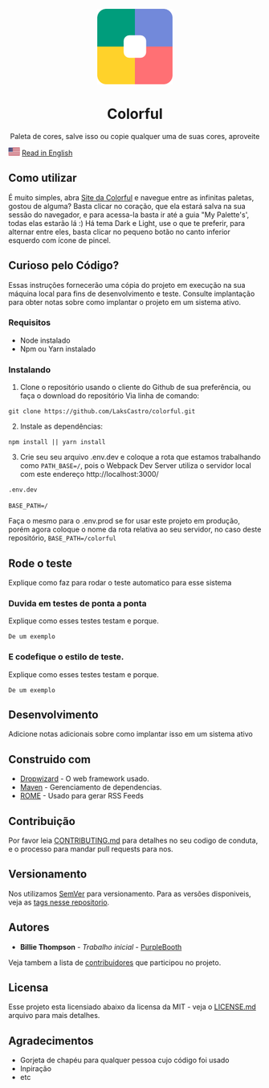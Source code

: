 
<p align="center">
  <img src="./src/assets/images/logo.png" width="150">
  <h1 align="center">Colorful</h1>
  <p align="center">Paleta de cores, salve isso ou copie qualquer uma de suas cores, aproveite</p>
</p>

<p>
  <img src="./src/assets/en.png" alt="Portuguese" height="16">
  <a href="https://github.com/LaksCastro/colorful/blob/master/README.md">Read in English</a>
</p>

## Como utilizar
É muito simples, abra [Site da Colorful](https://lakscastro.github.io/colorful/) e navegue entre as infinitas paletas, gostou de alguma? Basta clicar no coração, que ela estará salva na sua sessão do navegador, e para acessa-la basta ir até a guia "My Palette's', todas elas estarão lá :) Há tema Dark e Light, use o que te preferir, para alternar entre eles, basta clicar no pequeno botão no canto inferior esquerdo com ícone de pincel.

## Curioso pelo Código?
Essas instruções fornecerão uma cópia do projeto em execução na sua máquina local para fins de desenvolvimento e teste. Consulte implantação para obter notas sobre como implantar o projeto em um sistema ativo.

### Requisitos
- Node instalado
- Npm ou Yarn instalado

### Instalando
1. Clone o repositório usando o cliente do Github de sua preferência, ou faça o download do repositório
Via linha de comando:  
```
git clone https://github.com/LaksCastro/colorful.git
```

2. Instale as dependências:  
```
npm install || yarn install
```

3. Crie seu seu arquivo .env.dev e coloque a rota que estamos trabalhando como `PATH_BASE=/`, pois o Webpack Dev Server utiliza o servidor local com este endereço http://localhost:3000/
```
.env.dev

BASE_PATH=/
```

Faça o mesmo para o .env.prod se for usar este projeto em produção, porém agora coloque o nome da rota relativa ao seu servidor, no caso deste repositório, `BASE_PATH=/colorful`

## Rode o teste

Explique como faz para rodar o teste automatico para esse sistema

### Duvida em testes de ponta a ponta

Explique como esses testes testam e porque.

```
De um exemplo
```

### E codefique o estilo de teste.

Explique como esses testes testam e porque.

```
De um exemplo
```

## Desenvolvimento

Adicione notas adicionais sobre como implantar isso em um sistema ativo

## Construido com

* [Dropwizard](http://www.dropwizard.io/1.0.2/docs/) - O web framework usado.
* [Maven](https://maven.apache.org/) - Gerenciamento de dependencias.
* [ROME](https://rometools.github.io/rome/) - Usado para gerar RSS Feeds

## Contribuição

Por favor leia [CONTRIBUTING.md](https://gist.github.com/PurpleBooth/b24679402957c63ec426) para detalhes no seu codigo de  conduta, e o processo para mandar pull requests para nos.

## Versionamento

Nos utilizamos [SemVer](http://semver.org/) para versionamento. Para as versões disponiveis, veja as [tags nesse repositorio](https://github.com/your/project/tags). 

## Autores

* **Billie Thompson** - *Trabalho inicial* - [PurpleBooth](https://github.com/PurpleBooth)

Veja tambem a lista de [contribuidores](https://github.com/your/project/contributors) que participou no projeto.

## Licensa

Esse projeto esta licensiado abaixo da licensa da MIT - veja o [LICENSE.md](LICENSE.md) arquivo para mais detalhes.

## Agradecimentos

* Gorjeta de chapéu para qualquer pessoa cujo código foi usado
* Inpiração
* etc
